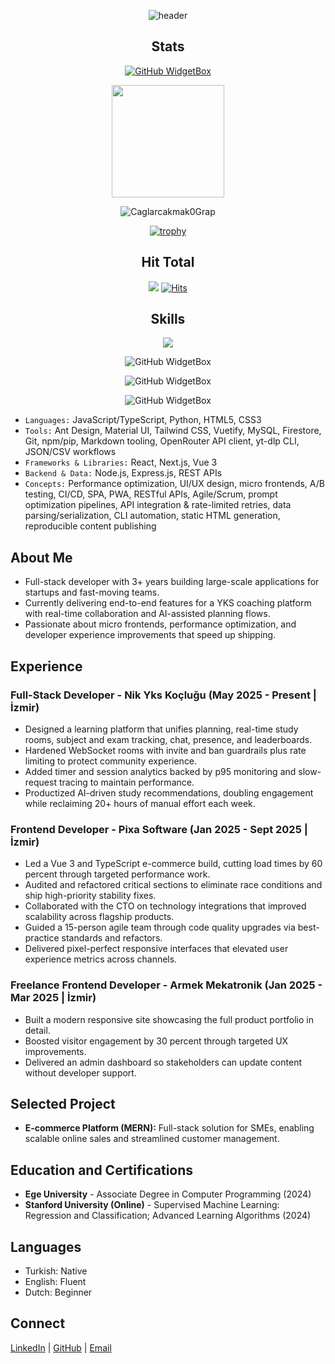 <div align="center">

![header](https://capsule-render.vercel.app/api?type=waving&color=0:EEFF00,100:a82da8&height=300&section=header&text=Caglarcakmak0%20&fontSize=90&animation=fadeIn&fontAlignY=38&desc=Welcome%20to%20%20my%20profile%20&descAlignY=51&descAlign=62)

## Stats
[![GitHub WidgetBox](https://github-widgetbox.vercel.app/api/profile?username=Caglarcakmak0&data=followers,repositories,stars,commits)]()

<img height="180em" src="https://github-readme-stats.vercel.app/api?username=Caglarcakmak0&count_private=true&theme=radical&show_icons=true&hide=stars"/>

![Caglarcakmak0Grap](https://github-readme-activity-graph.vercel.app/graph?username=Caglarcakmak0&hide_border=true&theme=xcode)
  
[![trophy](https://github-profile-trophy.vercel.app/?username=Caglarcakmak0)]([https://github.com/ryo-ma/github-profile-trophy](https://github.com/Caglarcakmak0))
  
  
## Hit Total
![](https://komarev.com/ghpvc/?username=Caglarcakmak0)
[![Hits](https://hits.seeyoufarm.com/api/count/incr/badge.svg?url=https%3A%2F%2Fgithub.com%2FCaglarcakmak0&count_bg=%23FF0071&title_bg=%23555555&icon=&icon_color=%23724040&title=hits&edge_flat=false)]()
  
## Skills

![](https://github-widgetbox.vercel.app/api/skills?names=javascript,typescript,python,html,css&includeNames=true)
  
 ![GitHub WidgetBox](https://github-widgetbox.vercel.app/api/skills?frameworks=react,nextjs,vue,tailwind,vuetify&includeNames=true)
 
 ![GitHub WidgetBox](https://github-widgetbox.vercel.app/api/skills?tools=git,npm,pip,markdown,openapi&includeNames=true)
  
 ![GitHub WidgetBox](https://github-widgetbox.vercel.app/api/skills?software=linux,vscode,windows&includeNames=true)
  
<div align="left">

- `Languages:` JavaScript/TypeScript, Python, HTML5, CSS3
- `Tools:` Ant Design, Material UI, Tailwind CSS, Vuetify, MySQL, Firestore, Git, npm/pip, Markdown tooling, OpenRouter API client, yt-dlp CLI, JSON/CSV workflows
- `Frameworks & Libraries:` React, Next.js, Vue 3
- `Backend & Data:` Node.js, Express.js, REST APIs
- `Concepts:` Performance optimization, UI/UX design, micro frontends, A/B testing, CI/CD, SPA, PWA, RESTful APIs, Agile/Scrum, prompt optimization pipelines, API integration & rate-limited retries, data parsing/serialization, CLI automation, static HTML generation, reproducible content publishing

</div>

</div>

## About Me
- Full-stack developer with 3+ years building large-scale applications for startups and fast-moving teams.
- Currently delivering end-to-end features for a YKS coaching platform with real-time collaboration and AI-assisted planning flows.
- Passionate about micro frontends, performance optimization, and developer experience improvements that speed up shipping.

## Experience
### Full-Stack Developer - Nik Yks Koçluğu (May 2025 - Present | İzmir)
- Designed a learning platform that unifies planning, real-time study rooms, subject and exam tracking, chat, presence, and leaderboards.
- Hardened WebSocket rooms with invite and ban guardrails plus rate limiting to protect community experience.
- Added timer and session analytics backed by p95 monitoring and slow-request tracing to maintain performance.
- Productized AI-driven study recommendations, doubling engagement while reclaiming 20+ hours of manual effort each week.

### Frontend Developer - Pixa Software (Jan 2025 - Sept 2025 | İzmir)
- Led a Vue 3 and TypeScript e-commerce build, cutting load times by 60 percent through targeted performance work.
- Audited and refactored critical sections to eliminate race conditions and ship high-priority stability fixes.
- Collaborated with the CTO on technology integrations that improved scalability across flagship products.
- Guided a 15-person agile team through code quality upgrades via best-practice standards and refactors.
- Delivered pixel-perfect responsive interfaces that elevated user experience metrics across channels.

### Freelance Frontend Developer - Armek Mekatronik (Jan 2025 - Mar 2025 | İzmir)
- Built a modern responsive site showcasing the full product portfolio in detail.
- Boosted visitor engagement by 30 percent through targeted UX improvements.
- Delivered an admin dashboard so stakeholders can update content without developer support.

## Selected Project
- **E-commerce Platform (MERN):** Full-stack solution for SMEs, enabling scalable online sales and streamlined customer management.

## Education and Certifications
- **Ege University** - Associate Degree in Computer Programming (2024)
- **Stanford University (Online)** - Supervised Machine Learning: Regression and Classification; Advanced Learning Algorithms (2024)

## Languages
- Turkish: Native
- English: Fluent
- Dutch: Beginner

## Connect
[LinkedIn](https://www.linkedin.com/in/caglarcakmak0/) | [GitHub](https://github.com/Caglarcakmak0) | [Email](mailto:caglarcakmak0@icloud.com)
